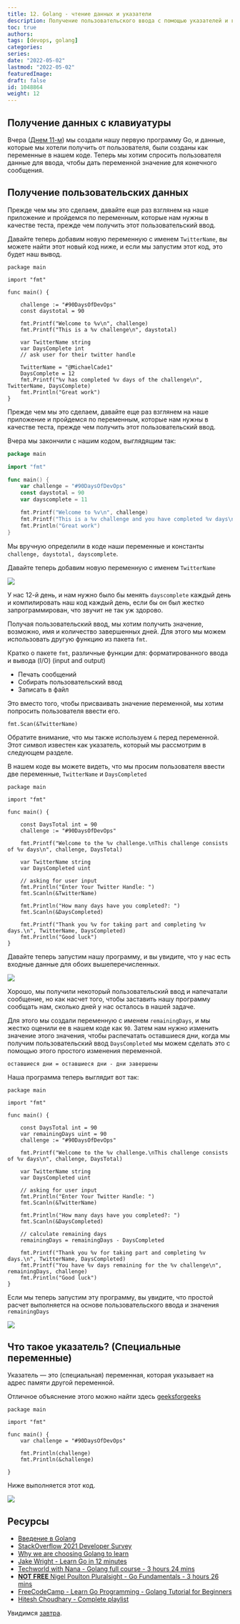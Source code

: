 ```yaml
---
title: 12. Golang - чтение данных и указатели
description: Получение пользовательского ввода с помощью указателей и готовой программы
toc: true
authors:
tags: [devops, golang]
categories:
series: 
date: "2022-05-02"
lastmod: "2022-05-02"
featuredImage:
draft: false
id: 1048864
weight: 12
---
```


## Получение данных с клавиуатуры

Вчера ([Днем 11-м](../day11)) мы создали нашу первую программу Go, и данные, которые мы хотели получить от пользователя, были созданы как переменные в нашем коде. Теперь мы хотим спросить пользователя данные для ввода, чтобы дать переменной значение для конечного сообщения.

## Получение пользовательских данных

Прежде чем мы это сделаем, давайте еще раз взглянем на наше приложение и пройдемся по переменным, которые нам нужны в качестве теста, прежде чем получить этот пользовательский ввод.

Давайте теперь добавим новую переменную с именем `TwitterName`, вы можете найти этот новый код ниже, и если мы запустим этот код, это будет наш вывод.
```
package main

import "fmt"

func main() {
	
	challenge := "#90DaysOfDevOps"
	const daystotal = 90

	fmt.Printf("Welcome to %v\n", challenge)
	fmt.Printf("This is a %v challenge\n", daystotal)

	var TwitterName string
	var DaysComplete int
	// ask user for their twitter handle

	TwitterName = "@MichaelCade1"
	DaysComplete = 12
	fmt.Printf("%v has completed %v days of the challenge\n", TwitterName, DaysComplete)
	fmt.Println("Great work")
}
```
Прежде чем мы это сделаем, давайте еще раз взглянем на наше приложение и пройдемся по переменным, которые нам нужны в качестве теста, прежде чем получить этот пользовательский ввод.

Вчера мы закончили с нашим кодом, выглядящим так:

```go
package main

import "fmt"

func main() {
	var challenge = "#90DaysOfDevOps"
	const daystotal = 90
	var dayscomplete = 11

	fmt.Printf("Welcome to %v\n", challenge)
	fmt.Printf("This is a %v challenge and you have completed %v days\n", daystotal, dayscomplete)
	fmt.Println("Great work")
}
```
Мы вручную определили в коде наши переменные и константы `challenge, daystotal, dayscomplete`.

Давайте теперь добавим новую переменную с именем `TwitterName`

![](../images/Day12_Go1.png?v1)

У нас 12-й день, и нам нужно было бы менять `dayscomplete` каждый день и компилировать наш код каждый день, если бы он был жестко запрограммирован, что звучит не так уж здорово.

Получая пользовательский ввод, мы хотим получить значение, возможно, имя и количество завершенных дней. Для этого мы можем использовать другую функцию из пакета `fmt`.

Кратко о пакете `fmt`, различные функции для: форматированного ввода и вывода (I/O) (input and output)

- Печать сообщений
- Собирать пользовательский ввод
- Записать в файл

Это вместо того, чтобы присваивать значение переменной, мы хотим попросить пользователя ввести его.


```
fmt.Scan(&TwitterName)
```

Обратите внимание, что мы также используем `&` перед переменной. Этот символ известен как указатель, который мы рассмотрим в следующем разделе.

В нашем коде вы можете видеть, что мы просим пользователя ввести две переменные, `TwitterName` и `DaysCompleted`
```
package main

import "fmt"

func main() {

	const DaysTotal int = 90
	challenge := "#90DaysOfDevOps"

	fmt.Printf("Welcome to the %v challenge.\nThis challenge consists of %v days\n", challenge, DaysTotal)

	var TwitterName string
	var DaysCompleted uint

	// asking for user input
	fmt.Println("Enter Your Twitter Handle: ")
	fmt.Scanln(&TwitterName)

	fmt.Println("How many days have you completed?: ")
	fmt.Scanln(&DaysCompleted)

	fmt.Printf("Thank you %v for taking part and completing %v days.\n", TwitterName, DaysCompleted)
	fmt.Println("Good luck")
}
```
Давайте теперь запустим нашу программу, и вы увидите, что у нас есть входные данные для обоих вышеперечисленных.

![](../images/Day12_Go2.png?v1)

Хорошо, мы получили некоторый пользовательский ввод и напечатали сообщение, но как насчет того, чтобы заставить нашу программу сообщать нам, сколько дней у нас осталось в нашей задаче.

Для этого мы создали переменную с именем `remainingDays`, и мы жестко оценили ее в нашем коде как `90`. Затем нам нужно изменить значение этого значения, чтобы распечатать оставшиеся дни, когда мы получим пользовательский ввод `DaysCompleted` мы можем сделать это с помощью этого простого изменения переменной.

```
оставшиеся дни = оставшиеся дни - дни завершены
```

Наша программа теперь выглядит вот так:
```
package main

import "fmt"

func main() {

	const DaysTotal int = 90
	var remainingDays uint = 90
	challenge := "#90DaysOfDevOps"

	fmt.Printf("Welcome to the %v challenge.\nThis challenge consists of %v days\n", challenge, DaysTotal)

	var TwitterName string
	var DaysCompleted uint

	// asking for user input
	fmt.Println("Enter Your Twitter Handle: ")
	fmt.Scanln(&TwitterName)

	fmt.Println("How many days have you completed?: ")
	fmt.Scanln(&DaysCompleted)

	// calculate remaining days
	remainingDays = remainingDays - DaysCompleted

	fmt.Printf("Thank you %v for taking part and completing %v days.\n", TwitterName, DaysCompleted)
	fmt.Printf("You have %v days remaining for the %v challenge\n", remainingDays, challenge)
	fmt.Println("Good luck")
}

```
Если мы теперь запустим эту программу, вы увидите, что простой расчет выполняется на основе пользовательского ввода и значения `remainingDays`

![](../images/Day12_Go3.png?v1)

## Что такое указатель? (Специальные переменные)

Указатель — это (специальная) переменная, которая указывает на адрес памяти другой переменной.

Отличное объяснение этого можно найти здесь [geeksforgeeks](https://www.geeksforgeeks.org/pointers-in-golang/)

```
package main

import "fmt"

func main() {
	var challenge = "#90DaysOfDevOps"

	fmt.Println(challenge)
	fmt.Println(&challenge)

}
```
Ниже выполняется этот код.

![](../images/Day12_Go4.png?v1)

## Ресурсы
- [Введение в Golang](http://golang-book.ru/)
- [StackOverflow 2021 Developer Survey](https://insights.stackoverflow.com/survey/2021)
- [Why we are choosing Golang to learn](https://www.youtube.com/watch?v=7pLqIIAqZD4&t=9s)
- [Jake Wright - Learn Go in 12 minutes](https://www.youtube.com/watch?v=C8LgvuEBraI&t=312s) 
- [Techworld with Nana - Golang full course - 3 hours 24 mins](https://www.youtube.com/watch?v=yyUHQIec83I) 
- [**NOT FREE** Nigel Poulton Pluralsight - Go Fundamentals - 3 hours 26 mins](https://www.pluralsight.com/courses/go-fundamentals) 
- [FreeCodeCamp -  Learn Go Programming - Golang Tutorial for Beginners](https://www.youtube.com/watch?v=YS4e4q9oBaU&t=1025s) 
- [Hitesh Choudhary - Complete playlist](https://www.youtube.com/playlist?list=PLRAV69dS1uWSR89FRQGZ6q9BR2b44Tr9N) 

Увидимся [завтра](../day13).


